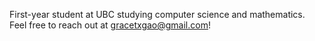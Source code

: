 First-year student at UBC studying computer science and mathematics. Feel free to reach out at gracetxgao@gmail.com!
